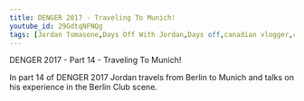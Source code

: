 ```yaml
---
title: DENGER 2017 - Traveling To Munich!
youtube_id: 29GdtqNFNQg
tags: [Jordan Tomasone,Days Off With Jordan,Days off,canadian vlogger,canadian travel vlogger,inspirational content,adventure lifestyle,DENGER 2017,Berlin 2017,traveling from berlin to munich,berlin clun scene experience,talking about berlins clubs,berlins clubs,munich,germany,canadian traveling to munich,bus to munich,munich travel,travel vlog,vlogger,experience munich,Jordan travels to munich,munich travel day,DENGER 2017 - Travel to Munich]
---
```

DENGER 2017 - Part 14 - Traveling To Munich!

In part 14 of DENGER 2017 Jordan travels from Berlin to Munich and talks on his experience in the Berlin Club scene.
